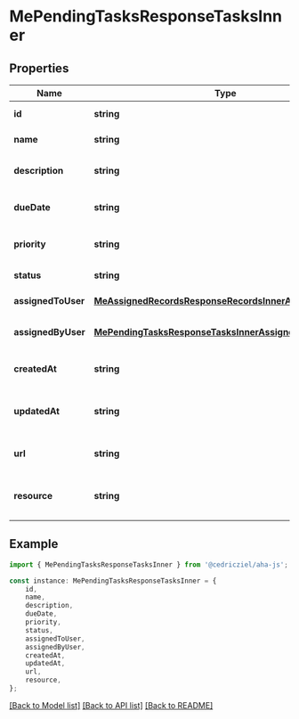 # MePendingTasksResponseTasksInner


## Properties

Name | Type | Description | Notes
------------ | ------------- | ------------- | -------------
**id** | **string** | Task ID | [default to undefined]
**name** | **string** | Task name | [default to undefined]
**description** | **string** | Task description | [optional] [default to undefined]
**dueDate** | **string** | Task due date | [optional] [default to undefined]
**priority** | **string** | Task priority level | [optional] [default to undefined]
**status** | **string** | Task status | [default to undefined]
**assignedToUser** | [**MeAssignedRecordsResponseRecordsInnerAssignedToUser**](MeAssignedRecordsResponseRecordsInnerAssignedToUser.md) |  | [default to undefined]
**assignedByUser** | [**MePendingTasksResponseTasksInnerAssignedByUser**](MePendingTasksResponseTasksInnerAssignedByUser.md) |  | [optional] [default to undefined]
**createdAt** | **string** | When the task was created | [default to undefined]
**updatedAt** | **string** | When the task was last updated | [default to undefined]
**url** | **string** | URL to the task\&#39;s page | [optional] [default to undefined]
**resource** | **string** | URL to the task\&#39;s API resource | [optional] [default to undefined]

## Example

```typescript
import { MePendingTasksResponseTasksInner } from '@cedricziel/aha-js';

const instance: MePendingTasksResponseTasksInner = {
    id,
    name,
    description,
    dueDate,
    priority,
    status,
    assignedToUser,
    assignedByUser,
    createdAt,
    updatedAt,
    url,
    resource,
};
```

[[Back to Model list]](../README.md#documentation-for-models) [[Back to API list]](../README.md#documentation-for-api-endpoints) [[Back to README]](../README.md)
